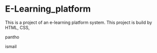 # E-Learning_platform
This is a project of an e-learning platform system. This project is build by HTML, CSS, 

pantho 


ismail 
